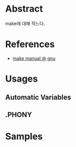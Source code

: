 # Abstract

make에 대해 적느다.

# References

* [make manual @ gnu](https://www.gnu.org/software/make/manual/make.html#Automatic-Variables)

# Usages

## Automatic Variables

## .PHONY

# Samples
